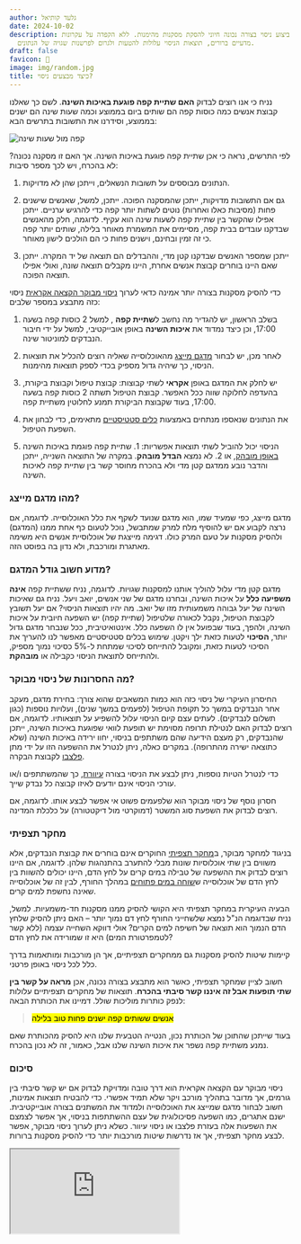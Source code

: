 ```yaml
---
author: גלעד קותיאל
date: 2024-10-02
description: ביצוע ניסוי בצורה נכונה חיוני להסקת מסקנות מהימנות. ללא הקפדה על עקרונות
  מדעיים ברורים, תוצאות הניסוי עלולות להטעות ולגרום לפרשנות שגויה של הנתונים.
draft: false
favicon: 🔬
image: img/random.jpg
title: כיצד מבצעים ניסוי?
---
```



נניח כי אנו רוצים לבדוק **האם שתיית קפה פוגעת באיכות השינה**. לשם כך שאלנו קבוצת אנשים כמה כוסות קפה הם שותים ביום בממוצע וכמה שעות שינה הם ישנים בממוצע, וסידרנו את התשובות בתרשים הבא:

![קפה מול שעות שינה](chart.jpg)

לפי התרשים, נראה כי אכן שתיית קפה פוגעת באיכות השינה. אך האם זו מסקנה נכונה? לא בהכרח, ויש לכך מספר סיבות:

1. הנתונים מבוססים על תשובות הנשאלים, וייתכן שהן לא מדויקות.

2. גם אם התשובות מדויקות, ייתכן שהמסקנה הפוכה. 
ייתכן, למשל, שאנשים שישנים פחות (מסיבות כאלו ואחרות) נוטים לשתות יותר קפה כדי להרגיש ערניים.
ייתכן אפילו שהקשר בין שתיית קפה לשעות שינה הוא עקיף. 
לדוגמה, חלק מהאנשים שבדקנו עובדים בבית קפה, מסיימים את המשמרת מאוחר בלילה, שותים יותר קפה כי זה זמין ובחינם, וישנים פחות כי הם הולכים לישון מאוחר.

3. ייתכן שמספר האנשים שבדקנו קטן מדי, וההבדלים הם תוצאה של יד המקרה. 
ייתכן שאם היינו בוחרים קבוצת אנשים אחרת, היינו מקבלים תוצאה שונה, ואולי אפילו תוצאה הפוכה.


כדי להסיק מסקנות בצורה יותר אמינה כדאי לערוך [ניסוי מבוקר הקצאה אקראית](https://he.wikipedia.org/wiki/ניסוי_מבוקר_הקצאה_אקראית) ניסוי כזה מתבצע במספר שלבים:

1. בשלב הראשון, יש להגדיר  מה נחשב ל**שתיית קפה** , למשל 2 כוסות קפה בשעה 17:00, וכן כיצד נמדוד את **איכות השינה** באופן אובייקטיבי, למשל על ידי חיבור הנבדקים למוניטור שינה.

2. לאחר מכן, יש לבחור [מדגם מייצג](https://he.wikipedia.org/wiki/מדגם#מדגם_מייצג) מהאוכלוסייה שאליה רוצים להכליל את תוצאות הניסוי, כך שיהיה גדול מספיק בכדי לספק תוצאות מהימנות. 

3. יש לחלק את המדגם באופן **אקראי** לשתי קבוצות: קבוצת טיפול וקבוצת ביקורת, בהעדפה לחלוקה שווה ככל האפשר. קבוצת הטיפול תשתה 2 כוסות קפה בשעה 17:00, בעוד שקבוצת הביקורת תמנע לחלוטין משתיית קפה.

4. את הנתונים שנאספו מנתחים באמצעות [כלים סטטיסטיים](https://he.wikipedia.org/wiki/מדגם#מדגם_מייצג) מתאימים, כדי לבחון את השפעת הטיפול.

5. הניסוי יכול להוביל לשתי תוצאות אפשריות: 1. שתיית קפה פוגמת באיכות השינה [באופן מובהק](https://he.wikipedia.org/wiki/מובהקות_סטטיסטית), או 2. לא נמצא **הבדל מובהק**. במקרה של התוצאה השנייה, ייתכן והדבר נובע ממדגם קטן מדי ולא בהכרח מחוסר קשר בין שתיית קפה לאיכות השינה.


### מהו מדגם מייצג?

מדגם מייצג, כפי שמעיד שמו, הוא מדגם שנועד לשקף את כלל האוכלוסייה. לדוגמה, אם נרצה לקבוע אם יש להוסיף מלח למרק שמתבשל, נוכל לטעום כף אחת ממנו (המדגם) ולהסיק מסקנות על טעם המרק כולו. 
דגימה מייצגת של אוכלוסיית אנשים היא משימה מאתגרת ומורכבת, ולא נדון בה בפוסט הזה.


### מדוע חשוב גודל המדגם?

מדגם קטן מדי עלול להוליך אותנו למסקנות שגויות. לדוגמה, נניח ששתיית קפה **אינה משפיעה כלל** על איכות השינה, ובחרנו מדגם של שני אנשים, יואב ויעל.
נניח גם שאיכות השינה של יעל גבוהה משמעותית מזו של יואב.
מה יהיו תוצאות הניסוי? אם יעל תשובץ לקבוצת הטיפול, נקבל לכאורה שלטיפול (שתיית קפה) יש השפעה חיובית על איכות השינה, ולהפך, בעוד שבפועל אין לו השפעה כלל. 
אינטואיטיבית, ככל שנבחר מדגם גדול יותר, **הסיכוי** לטעות כזאת ילך ויקטן. 
שימוש בכלים סטטיסטיים מאפשר לנו להעריך את הסיכוי לטעות כזאת, ומקובל להתייחס לסיכוי שמתחת ל-5% כסיכוי נמוך מספיק, ולהתייחס לתוצאת הניסוי כקבילה או **מובהקת**.

### מה החסרונות של ניסוי מבוקר?

החיסרון העיקרי של ניסוי כזה הוא כמות המשאבים שהוא צורך: בחירת מדגם, מעקב אחר הנבדקים במשך כל תקופת הטיפול (לפעמים במשך שנים), ועלויות נוספות (כגון תשלום לנבדקים). לעתים עצם קיום הניסוי עלול להשפיע על תוצאותיו.
 לדוגמה, אם רוצים לבדוק האם לנטילת תרופה מסוימת יש תופעת לוואי שפוגעת באיכות השינה, ייתכן שהנבדקים, רק מעצם הידיעה שהם משתתפים בניסוי, יחוו ירידה באיכות השינה (שלא כתוצאה ישירה מהתרופה).
 במקרים כאלה, ניתן לנטרל את ההשפעה הזו על ידי מתן [פלצבו](https://he.wikipedia.org/wiki/פלצבו) לקבוצת הבקרה.

כדי לנטרל הטיות נוספות, ניתן לבצע את הניסוי בצורה [עיוורת](https://he.wikipedia.org/wiki/סמיות_כפולה), כך שהמשתתפים ו/או עורכי הניסוי אינם יודעים לאיזו קבוצה כל נבדק שייך. 

חסרון נוסף של ניסוי מבוקר הוא שלפעמים פשוט אי אפשר לבצע אותו. 
לדוגמה, אם רוצים לבדוק את השפעת סוג המשטר (דמוקרטי מול דיקטטורה) על כלכלת המדינה.

### מחקר תצפיתי

בניגוד למחקר מבוקר, ב[מחקר תצפיתי](https://en.wikipedia.org/wiki/Observational_study) החוקרים אינם בוחרים את קבוצת הנבדקים, אלא משווים בין שתי אוכלוסיות שונות מבלי להתערב בהתנהגות שלהן. 
לדוגמה, אם היינו רוצים לבדוק את ההשפעה של טבילה במים קרים על לחץ הדם, היינו יכולים להשוות בין לחץ הדם של אוכלוסייה ש[שוחה במים פתוחים](https://he.wikipedia.org/wiki/שחייה_במים_פתוחים) במהלך החורף, לבין זה של אוכלוסייה שאינה נחשפת למים קרים.

הבעיה העיקרית במחקר תצפיתי היא הקושי להסיק ממנו מסקנות חד-משמעיות. 
למשל, נניח שבדוגמה הנ"ל נמצא שלשחייני החורף לחץ דם נמוך יותר – האם ניתן להסיק שלחץ הדם הנמוך הוא תוצאה של חשיפה למים הקרים? אולי דווקא השחייה עצמה (ללא קשר לטמפרטורת המים) היא זו שמורידה את לחץ הדם?

קיימות שיטות להסיק מסקנות גם ממחקרים תצפיתיים, אך הן מורכבות ומותאמות בדרך כלל לכל ניסוי באופן פרטני.

חשוב לציין שמחקר תצפיתי, כאשר הוא מתבצע בצורה נכונה, אכן **מראה על קשר בין שתי תופעות אבל זה איננו קשר סיבתי בהכרח**.
תוצאות של מחקרים תצפיתיים עלולות לנפק כותרות מוליכות שולל.
דמיינו את הכותרת הבאה: 

> <mark>אנשים ששותים קפה ישנים פחות טוב בלילה</mark>

בעוד שייתכן שהתוכן של הכותרת נכון, הנטייה הטבעית שלנו היא להסיק מהכותרת שאם נמנע משתיית קפה נשפר את איכות השינה שלנו אבל, כאמור, זה לא נכון בהכרח.




### סיכום

ניסוי מבוקר עם הקצאה אקראית הוא דרך טובה ומדויקת לבדוק אם יש קשר סיבתי בין גורמים, אך מדובר בתהליך מורכב ויקר שלא תמיד אפשרי. 
כדי להבטיח תוצאות אמינות, חשוב לבחור מדגם שמייצג את האוכלוסייה ולמדוד את המשתנים בצורה אובייקטיבית. 
ישנם אתגרים, כמו השפעה פסיכולוגית של עצם ההשתתפות בניסוי, אך אפשר לצמצם את השפעות אלה בעזרת פלצבו או ניסוי עיוור. 
כשלא ניתן לערוך ניסוי מבוקר, אפשר לבצע מחקר תצפיתי, אך אז נדרשות שיטות מורכבות יותר כדי להסיק מסקנות ברורות.

<iframe 
src="https://www.youtube.com/embed/ki1Iz8Wz9FQ?si=kuf0IReyM2q5SVIV" 
title="YouTube video player" 
allow="accelerometer; autoplay; clipboard-write; encrypted-media; gyroscope; picture-in-picture; web-share" 
referrerpolicy="strict-origin-when-cross-origin" 
allowfullscreen></iframe>





